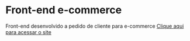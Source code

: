 <h1> Front-end e-commerce</h1>
<p> Front-end desenvolvido a pedido de cliente para e-commerce</>
<a href="https://malumartins.github.io/ecommerce-job/">Clique aqui para acessar o site</p>
